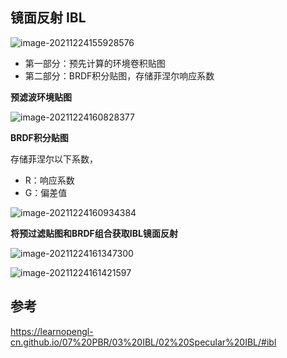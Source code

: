 ## 镜面反射 IBL



![image-20211224155928576](image-20211224155928576.png)

- 第一部分：预先计算的环境卷积贴图
- 第二部分：BRDF积分贴图，存储菲涅尔响应系数

**预滤波环境贴图**

![image-20211224160828377](image-20211224160828377.png)

**BRDF积分贴图**

存储菲涅尔以下系数，

- R：响应系数
- G：偏差值

![image-20211224160934384](image-20211224160934384.png)

**将预过滤贴图和BRDF组合获取IBL镜面反射**

![image-20211224161347300](image-20211224161347300.png)

![image-20211224161421597](image-20211224161421597.png)

## 参考

https://learnopengl-cn.github.io/07%20PBR/03%20IBL/02%20Specular%20IBL/#ibl
